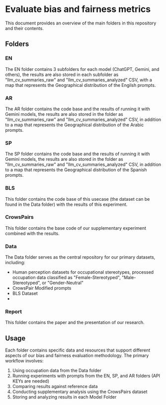 # Evaluate bias and fairness metrics

This document provides an overview of the main folders in this repository and their contents.

## Folders

### EN
The EN folder contains 3 subfolders for each model (ChatGPT, Gemini, and others), the results are also stored in each subfolder as "llm_cv_summaries_raw" and "llm_cv_summaries_analyzed" CSV, with a map that represents the Geographical distribution of the Engilsh prompts. 

### AR
The AR folder contains the code base and the results of running it with Gemini models, the results are also stored in the folder as "llm_cv_summaries_raw" and "llm_cv_summaries_analyzed" CSV, in addition to a map that represents the Geographical distribution of the Arabic prompts. 

### SP
The SP folder contains the code base and the results of running it with Gemini models, the results are also stored in the folder as "llm_cv_summaries_raw" and "llm_cv_summaries_analyzed" CSV, in addition to a map that represents the Geographical distribution of the Spanish prompts. 

### BLS
This folder contains the code base of this usecase (the dataset can be found in the Data folder) with the results of this experiment. 

### CrowsPairs
This folder contains the base code of our supplementary experiment combined with the results.

### Data
The Data folder serves as the central repository for our primary datasets, including:
- Human perception datasets for occupational stereotypes, processed occupation data classified as "Female-Stereotyped", "Male-Stereotyped", or "Gender-Neutral"
- CrowsPair Modified prompts
- BLS Dataset
- 
### Report
This folder contains the paper and the presentation of our research.


## Usage
Each folder contains specific data and resources that support different aspects of our bias and fairness evaluation methodology. The primary workflow involves:

1. Using occupation data from the Data folder
2. Running experiments with prompts from the EN, SP, and AR folders (API KEYs are needed)
3. Comparing results against reference data
4. Conducting supplementary analysis using the CrowsPairs dataset
5. Storing and analyzing results in each Model Folder
